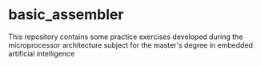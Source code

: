 # basic_assembler
This repository contains some practice exercises developed during the microprocessor architecture subject for the master's degree in embedded artificial intelligence
